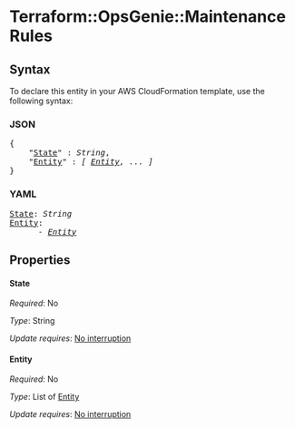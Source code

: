 # Terraform::OpsGenie::Maintenance Rules

## Syntax

To declare this entity in your AWS CloudFormation template, use the following syntax:

### JSON

<pre>
{
    "<a href="#state" title="State">State</a>" : <i>String</i>,
    "<a href="#entity" title="Entity">Entity</a>" : <i>[ <a href="rules-entity.md">Entity</a>, ... ]</i>
}
</pre>

### YAML

<pre>
<a href="#state" title="State">State</a>: <i>String</i>
<a href="#entity" title="Entity">Entity</a>: <i>
      - <a href="rules-entity.md">Entity</a></i>
</pre>

## Properties

#### State

_Required_: No

_Type_: String

_Update requires_: [No interruption](https://docs.aws.amazon.com/AWSCloudFormation/latest/UserGuide/using-cfn-updating-stacks-update-behaviors.html#update-no-interrupt)

#### Entity

_Required_: No

_Type_: List of <a href="rules-entity.md">Entity</a>

_Update requires_: [No interruption](https://docs.aws.amazon.com/AWSCloudFormation/latest/UserGuide/using-cfn-updating-stacks-update-behaviors.html#update-no-interrupt)


